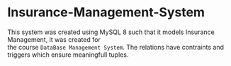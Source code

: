 # Insurance-Management-System

This system was created using MySQL 8 such that it models Insurance Management, it was created for<br/> the course `DataBase Management System`.
The relations have contraints and triggers which ensure meaningfull tuples.
